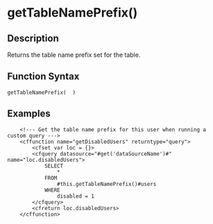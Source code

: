 # getTableNamePrefix()

## Description
Returns the table name prefix set for the table.

## Function Syntax
	getTableNamePrefix(  )



## Examples
	
		<!--- Get the table name prefix for this user when running a custom query --->
		<cffunction name="getDisabledUsers" returntype="query">
			<cfset var loc = {}>
			<cfquery datasource="#get('dataSourceName')#" name="loc.disabledUsers">
				SELECT
					*
				FROM
					#this.getTableNamePrefix()#users
				WHERE
					disabled = 1
			</cfquery>
			<cfreturn loc.disabledUsers>
		</cffunction>
